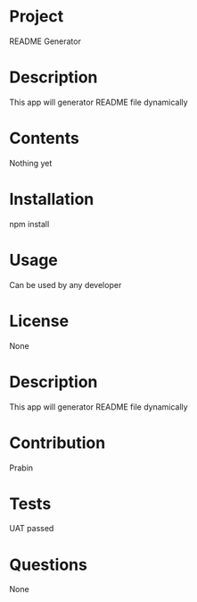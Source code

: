 # Project 
README Generator
# Description 
This app will generator README file dynamically
# Contents 
Nothing yet
# Installation 
npm install
# Usage 
Can be used by any developer
# License 
None
# Description 
This app will generator README file dynamically
# Contribution 
Prabin
# Tests 
UAT passed
# Questions 
None
